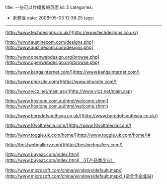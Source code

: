 title: 一些可以作模板的页面
id: 3
categories:
  - 未整理
date: 2008-05-03 12:38:25
tags:
---

[http://www.techdesigns.co.uk/](http://www.techdesigns.co.uk/)

[http://www.austinecom.com/designs.php](http://www.austinecom.com/designs.php)

[http://www.openwebdesign.org/browse.php](http://www.openwebdesign.org/browse.php)

[http://www.kangainternet.com/](http://www.kangainternet.com/)

[http://www.phorsite.com/](http://www.phorsite.com/)

[http://www.yjcz.net/main.asp](http://www.yjcz.net/main.asp)

[http://www.hostone.com.au/html/welcome.shtml](http://www.hostone.com.au/html/welcome.shtml)

[http://www.boredofsouthsea.co.uk/](http://www.boredofsouthsea.co.uk/)

[http://www.10voltmedia.com/](http://www.10voltmedia.com/)

[http://www.toggle.uk.com/home/](http://www.toggle.uk.com/home/)#

[http://bestwebgallery.com/](http://bestwebgallery.com/)

[http://www.buyeat.com/index.html](http://www.buyeat.com/index.html) （IT产品类企业）

[http://www.microsoft.com/china/windows/default.mspx](http://www.microsoft.com/china/windows/default.mspx) (适合作企业站)
